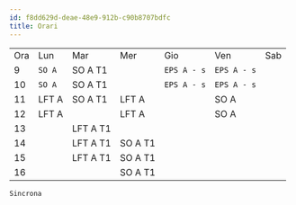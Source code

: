 ```yaml
---
id: f8dd629d-deae-48e9-912b-c90b8707bdfc
title: Orari
---
```


|     |        |          |         |             |             |     |
|-----|--------|----------|---------|-------------|-------------|-----|
| Ora | Lun    | Mar      | Mer     | Gio         | Ven         | Sab |
| 9   | `SO A` | SO A T1  |         | `EPS A - s` | `EPS A - s` |     |
| 10  | `SO A` | SO A T1  |         | `EPS A - s` | `EPS A - s` |     |
| 11  | LFT A  | SO A T1  | LFT A   |             | SO A        |     |
| 12  | LFT A  |          | LFT A   |             | SO A        |     |
| 13  |        | LFT A T1 |         |             |             |     |
| 14  |        | LFT A T1 | SO A T1 |             |             |     |
| 15  |        | LFT A T1 | SO A T1 |             |             |     |
| 16  |        |          | SO A T1 |             |             |     |

`Sincrona`
